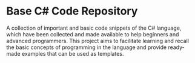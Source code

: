 # Base C# Code Repository
A collection of important and basic code snippets of the C# language, which have been collected and made available to help beginners and advanced programmers. This project aims to facilitate learning and recall the basic concepts of programming in the language and provide ready-made examples that can be used as templates.
